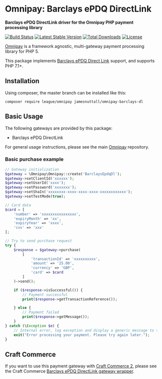 # Omnipay: Barclays ePDQ DirectLink

**Barclays ePDQ DirectLink driver for the Omnipay PHP payment processing library**

[![Build Status](https://travis-ci.org/JamesNuttall/omnipay-barclays-dl.svg?branch=master)](https://travis-ci.org/JamesNuttall/omnipay-barclays-dl)
[![Latest Stable Version](https://poser.pugx.org/jamesnuttall/omnipay-barclays-dl/version)](https://packagist.org/packages/jamesnuttall/omnipay-barclays-dl)
[![Total Downloads](https://poser.pugx.org/jamesnuttall/omnipay-barclays-dl/downloads)](https://packagist.org/packages/jamesnuttall/omnipay-barclays-dl)
[![License](https://poser.pugx.org/jamesnuttall/omnipay-barclays-dl/license)](https://packagist.org/packages/jamesnuttall/omnipay-barclays-dl)

[Omnipay](https://github.com/thephpleague/omnipay) is a framework agnostic, multi-gateway payment
processing library for PHP 5.

This package implements [Barclays ePDQ Direct Link](https://support.epdq.co.uk/en/guides/integration%20guides/directlink)
support, and supports PHP 7.1+.

## Installation

Using composer, the master branch can be installed like this:

    composer require league/omnipay jamesnuttall/omnipay-barclays-dl

## Basic Usage

The following gateways are provided by this package:

* Barclays ePDQ DirectLink

For general usage instructions, please see the main [Omnipay](https://github.com/thephpleague/omnipay)
repository.

### Basic purchase example

```php
// Gateway initialization
$gateway = \Omnipay\Omnipay::create('BarclaysEpdqDl');
$gateway->setClientId('xxxxxx');
$gateway->setUserId('xxxx');
$gateway->setPassword('xxxxxxx');
$gateway->setShaIn('xxxxxxxx-xxxx-xxxx-xxxx-xxxxxxxxxxxx');
$gateway->setTestMode(true);

// Card data
$card = [
    'number' => 'xxxxxxxxxxxxxxxx',
    'expiryMonth' => 'xx',
    'expiryYear' => 'xxxx',
    'cvv' => 'xxx'
];

// Try to send purchase request
try {
    $response = $gateway->purchase(
        [
            'transactionId' => 'xxxxxxxxxx',
            'amount' => '25.00',
            'currency' => 'GBP',
            'card' => $card
        ]
    )->send();

    if ($response->isSuccessful()) {
        // Payment successful
        print($response->getTransactionReference());

    } else {
        // Payment failed
        print($response->getMessage());
    }
} catch (\Exception $e) {
    // Internal error, log exception and display a generic message to the customer
    exit("Error processing your payment. Please try again later.");
}
```

## Craft Commerce

If you want to use this payment gateway with [Craft Commerce 2](https://github.com/craftcms/commerce), please see the Craft Commerce [Barclays ePDQ DirectLink gateway wrapper]().